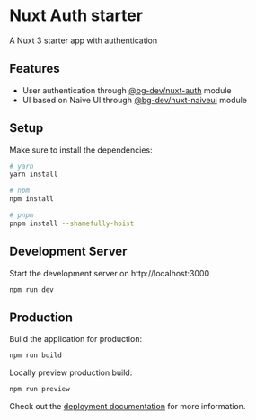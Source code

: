 # Nuxt Auth starter

A Nuxt 3 starter app with authentication

## Features

- User authentication through [@bg-dev/nuxt-auth](https://github.com/becem-gharbi/nuxt-auth) module
- UI based on Naive UI through [@bg-dev/nuxt-naiveui](https://github.com/becem-gharbi/nuxt-naiveui) module

## Setup

Make sure to install the dependencies:

```bash
# yarn
yarn install

# npm
npm install

# pnpm
pnpm install --shamefully-hoist
```

## Development Server

Start the development server on http://localhost:3000

```bash
npm run dev
```

## Production

Build the application for production:

```bash
npm run build
```

Locally preview production build:

```bash
npm run preview
```

Check out the [deployment documentation](https://nuxt.com/docs/getting-started/deployment) for more information.
